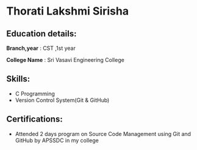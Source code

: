 # Thorati Lakshmi Sirisha           

## Education details:

**Branch,year** :  CST ,1st year

**College Name** : Sri Vasavi Engineering College

## Skills:

- C Programming
- Version Control System(Git & GitHub)

## Certifications:

- Attended 2 days program on Source Code Management using Git and GitHub by APSSDC in my college
